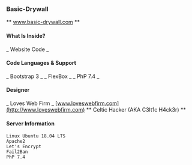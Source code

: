 ### Basic-Drywall ###
** www.basic-drywall.com **

#### What Is Inside? ####

_ Website Code _

#### Code Languages & Support ####

_ Bootstrap 3 _
_ FlexBox _
_ PhP 7.4 _

#### Designer ####
_ Loves Web Firm _
[www.loveswebfirm.com](http://www.loveswebfirm.com)
** Celtic Hacker (AKA C3lt1c H4ck3r) **

#### Server Information ####
```
Linux Ubuntu 18.04 LTS
Apache2
Let's Encrypt
Fail2Ban
PhP 7.4
```

